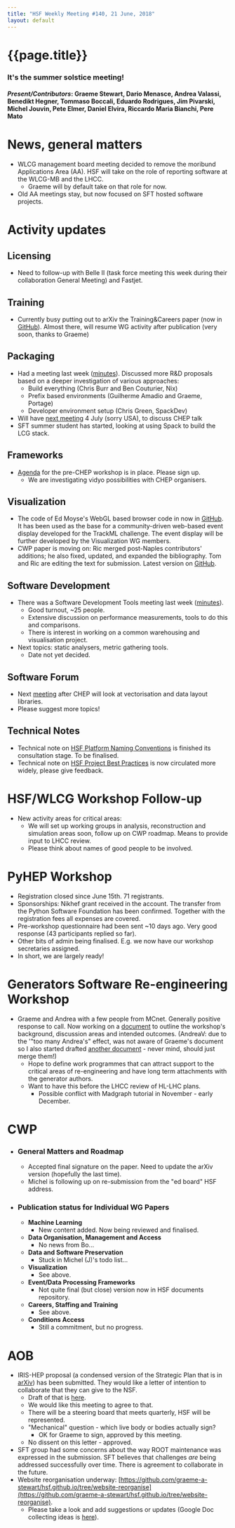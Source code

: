 ```yaml
---
title: "HSF Weekly Meeting #140, 21 June, 2018"
layout: default
---
```


# {{page.title}}
### It's the summer solstice meeting!

#### *Present/Contributors*: Graeme Stewart, Dario Menasce, Andrea Valassi, Benedikt Hegner, Tommaso Boccali, Eduardo Rodrigues, Jim Pivarski, Michel Jouvin, Pete Elmer, Daniel Elvira, Riccardo Maria Bianchi, Pere Mato

News, general matters
=====================
-   WLCG management board meeting decided to remove the moribund
    Applications Area (AA). HSF will take on the role of reporting
    software at the WLCG-MB and the LHCC.
    -   Graeme will by default take on that role for now.
-   Old AA meetings stay, but now focused on SFT hosted software
    projects.

Activity updates
================

Licensing
---------
-   Need to follow-up with Belle II (task force meeting this week during
    their collaboration General Meeting) and Fastjet.

Training
--------
-   Currently busy putting out to arXiv the Training&Careers paper
	(now in [GitHub](https://github.com/HSF/documents/tree/master/CWP/papers/HSF-CWP-2017-02_training/latex)).
    Almost there, will resume WG activity after publication (very soon,
    thanks to Graeme)

Packaging
---------
-   Had a meeting last week
    ([minutes](https://hepsoftwarefoundation.org/organization/2018/06/13/packaging.html)).
    Discussed more R&D proposals based on a deeper investigation of
    various approaches:
    -   Build everything (Chris Burr and Ben Couturier, Nix)
    -   Prefix based environments (Guilherme Amadio and Graeme, Portage)
    -   Developer environment setup (Chris Green, SpackDev)
-   Will have [next
    meeting](https://indico.cern.ch/event/737348/) 4 July
    (sorry USA), to discuss CHEP talk
-   SFT summer student has started, looking at using Spack to build the
    LCG stack.

Frameworks
----------
-   [Agenda](https://indico.cern.ch/event/727646/) for the
    pre-CHEP workshop is in place. Please sign up.
    -   We are investigating vidyo possibilities with CHEP organisers.

Visualization
-------------
-   The code of Ed Moyse's WebGL based browser code in now in [GitHub](https://github.com/HSF/phoenix).
    It has been used as the base for a community-driven web-based
    event display developed for the TrackML challenge. The event display
    will be further developed by the Visualization WG members.
-   CWP paper is moving on: Ric merged post-Naples contributors'
    additions; he also fixed, updated, and expanded the bibliography.
    Tom and Ric are editing the text for submission. Latest version on
    [GitHub](https://github.com/HSF/Visualization/tree/master/documents/CWP).

Software Development
--------------------
-   There was a Software Development Tools meeting last week
    ([minutes](https://hepsoftwarefoundation.org/organization/2018/06/14/software-tools.html)).
    -   Good turnout, \~25 people.
    -   Extensive discussion on performance measurements, tools to do
        this and comparisons.
    -   There is interest in working on a common warehousing and
        visualisation project.
-   Next topics: static analysers, metric gathering tools.
    -   Date not yet decided.

Software Forum
--------------
-   Next [meeting](https://indico.cern.ch/event/736105/)
    after CHEP will look at vectorisation and data layout libraries.
-   Please suggest more topics!

Technical Notes
---------------
-   Technical note on [HSF Platform Naming
    Conventions](https://github.com/HSF/documents/tree/master/HSF-TN/draft-2015-NAM)
    is finished its consultation stage. To be finalised.
-   Technical note on [HSF Project Best
    Practices](https://github.com/HSF/documents/tree/master/HSF-TN/draft-2016-PROJ)
    is now circulated more widely, please give feedback.

HSF/WLCG Workshop Follow-up
===========================
-   New activity areas for critical areas:
    -   We will set up working groups in analysis, reconstruction and
        simulation areas soon, follow up on CWP roadmap. Means to
        provide input to LHCC review.
    -   Please think about names of good people to be involved.

PyHEP Workshop
==============
-   Registration closed since June 15th. 71 registrants.
-   Sponsorships: Nikhef grant received in the account. The transfer
    from the Python Software Foundation has been confirmed. Together
    with the registration fees all expenses are covered.
-   Pre-workshop questionnaire had been sent \~10 days ago. Very good
    response (43 participants replied so far).
-   Other bits of admin being finalised. E.g. we now have our workshop
    secretaries assigned.
-   In short, we are largely ready!

Generators Software Re-engineering Workshop
===========================================
-   Graeme and Andrea with a few people from MCnet. Generally positive response to
    call. Now working on a
    [document](https://docs.google.com/document/d/1q0yErmSjYJOepESRs3bqjrF78oo0Y0QfjR3K93naJKU/edit?usp=sharing)
    to outline the workshop's background, discussion areas and
    intended outcomes. (AndreaV: due to the '"too many Andrea's"
    effect, was not aware of Graeme's document so I also started
    drafted [another
    document](https://docs.google.com/document/d/11GkCox5mRRITi5L0Lg5w9l88xoSO7cJj1kZCJoERhOc/edit?ts=5b2b71ff) -
    never mind, should just merge them!)
    -   Hope to define work programmes that can attract support to the
        critical areas of re-engineering and have long term
        attachments with the generator authors.
    -   Want to have this before the LHCC review of HL-LHC plans.
        -   Possible conflict with Madgraph tutorial in November - early
            December.

CWP
===
-   ### General Matters and Roadmap
    -   Accepted final signature on the paper. Need to update the arXiv
        version (hopefully the last time).
    -   Michel is following up on re-submission from the "ed board" HSF
        address.
-   ### Publication status for Individual WG Papers
    -   **Machine Learning**
        -   New content added. Now being reviewed and finalised.
    -   **Data Organisation, Management and Access**
        -   No news from Bo\...
    -   **Data and Software Preservation**
        -   Stuck in Michel (J)'s todo list\...
    -   **Visualization**
        -   See above.
    -   **Event/Data Processing Frameworks**
        -   Not quite final (but close) version now in HSF documents
            repository.
    -   **Careers, Staffing and Training**
        -   See above.
    -   **Conditions Access**
        -   Still a commitment, but no progress.

AOB
===
-   IRIS-HEP proposal (a condensed version of the Strategic Plan that is
    in [arXiv](https://arxiv.org/abs/1712.06592)) has been submitted. They would like a letter of
    intention to collaborate that they can give to the NSF.
    -   Draft of that is
        [here](https://docs.google.com/document/d/1L_RIQQ1kwnVohRDyuGgvIL8swIPPsg8ANuPOIyQwRlU/edit?usp=sharing).
    -   We would like this meeting to agree to that.
    -   There will be a steering board that meets quarterly, HSF will be
        represented.
    -   "Mechanical" question - which live body or bodies actually sign?
        -   OK for Graeme to sign, approved by this meeting.
    -   No dissent on this letter - approved.
-   SFT group had some concerns about the way ROOT maintenance was
    expressed in the submission. SFT believes that challenges *are*
    being addressed successfully over time. There is agreement to collaborate
    in the future.
-   Website reorganisation underway:
    [https://github.com/graeme-a-stewart/hsf.github.io/tree/website-reorganise](https://github.com/graeme-a-stewart/hsf.github.io/tree/website-reorganise).
    -   Please take a look and add suggestions or updates (Google Doc
        collecting ideas is
        [here](https://docs.google.com/document/d/1t8x8Ua9E__vp_9i3KwLGrgk8QDAIGL4-ZPsqvPOUCQY/edit?usp=sharing)).
